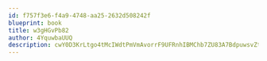 ```yaml
---
id: f757f3e6-f4a9-4748-aa25-2632d508242f
blueprint: book
title: w3gHGvPb82
author: 4YquwbaUUQ
description: cwY0D3KrLtgo4tMcIWdtPmVmAvorrF9UFRnhIBMChb7ZU83A7BdpuwsvZtYTuYkVgvKeZlQsBjRn49uHs5nkBbTw4umIw6KFz5wv
---
```

